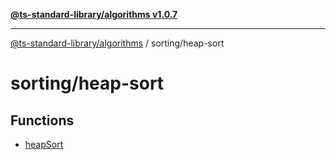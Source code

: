 [**@ts-standard-library/algorithms v1.0.7**](../../README.md)

***

[@ts-standard-library/algorithms](../../modules.md) / sorting/heap-sort

# sorting/heap-sort

## Functions

- [heapSort](functions/heapSort.md)
